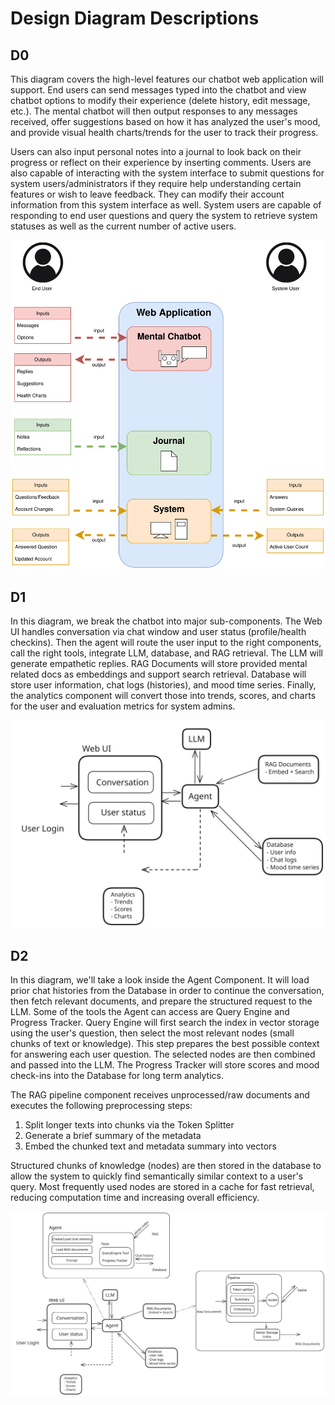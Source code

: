 # Design Diagram Descriptions

## D0
This diagram covers the high-level features our chatbot web application will support. End users can send messages typed into the chatbot and view chatbot options to modify their experience (delete history, edit message, etc.). The mental chatbot will then output responses to any messages received, offer suggestions based on how it has analyzed the user's mood, and provide visual health charts/trends for the user to track their progress.

Users can also input personal notes into a journal to look back on their progress or reflect on their experience by inserting comments. Users are also capable of interacting with the system interface to submit questions for system users/administrators if they require help understanding certain features or wish to leave feedback. They can modify their account information from this system interface as well. System users are capable of responding to end user questions and query the system to retrieve system statuses as well as the current number of active users.

![D0](D0.drawio.svg)


## D1
In this diagram, we break the chatbot into major sub-components. The Web UI handles conversation via chat window and user status (profile/health checkins). Then the agent will route the user input to the right components, call the right tools, integrate LLM, database, and RAG retrieval. The LLM will generate empathetic replies. RAG Documents will store provided mental related docs as embeddings and support search retrieval. Database will store user information, chat logs (histories), and mood time series. Finally, the analytics component will convert those into trends, scores, and charts for the user and evaluation metrics for system admins.

![D1](D1.svg)


## D2
In this diagram, we'll take a look inside the Agent Component. It will load prior chat histories from the Database in order to continue the conversation, then fetch relevant documents, and prepare the structured request to the LLM. Some of the tools the Agent can access are Query Engine and Progress Tracker. Query Engine will first search the index in vector storage using the user's question, then select the most relevant nodes (small chunks of text or knowledge). This step prepares the best possible context for answering each user question. The selected nodes are then combined and passed into the LLM. The Progress Tracker will store scores and mood check-ins into the Database for long term analytics. 

The RAG pipeline component receives unprocessed/raw documents and executes the following preprocessing steps: 
1. Split longer texts into chunks via the Token Splitter
2. Generate a brief summary of the metadata
3. Embed the chunked text and metadata summary into vectors
   
Structured chunks of knowledge (nodes) are then stored in the database to allow the system to quickly find semantically similar context to a user's query. Most frequently used nodes are stored in a cache for fast retrieval, reducing computation time and increasing overall efficiency.

![D2](D2.svg)
